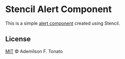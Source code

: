 # Stencil Alert Component

This is a simple [alert component](./src/components/alert/readme.md) created using Stencil.

## License

[MIT](LICENSE) © Ademílson F. Tonato
